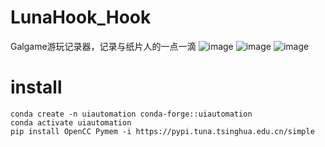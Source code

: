 # LunaHook_Hook
Galgame游玩记录器，记录与纸片人的一点一滴
![image](https://github.com/user-attachments/assets/08ec826c-fb76-4b58-a004-c63bb9cb8392)
![image](https://github.com/Limour-dev/LunaHook_Hook/assets/93720049/a0658cb2-52b2-4311-9333-4882e6591e70)
![image](https://github.com/Limour-dev/LunaHook_Hook/assets/93720049/7ae36d1d-3d91-4fbe-9fd2-591dd0de6b6b)
# install
```conda
conda create -n uiautomation conda-forge::uiautomation
conda activate uiautomation
pip install OpenCC Pymem -i https://pypi.tuna.tsinghua.edu.cn/simple
```
